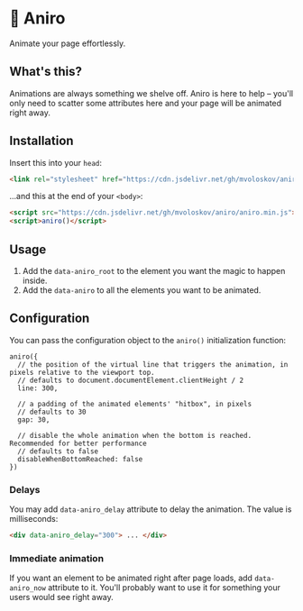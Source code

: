 # 💨 Aniro

Animate your page effortlessly.

## What's this?

Animations are always something we shelve off. Aniro is here to help –
you'll only need to scatter some attributes here and your page will be
animated right away.

## Installation

Insert this into your `head`:
```HTML
<link rel="stylesheet" href="https://cdn.jsdelivr.net/gh/mvoloskov/aniro/aniro.min.css">
```
...and this at the end of your `<body>`:
```HTML
<script src="https://cdn.jsdelivr.net/gh/mvoloskov/aniro/aniro.min.js"></script>
<script>aniro()</script>
```

## Usage

1. Add the `data-aniro_root` to the element you want the magic to happen inside.
2. Add the `data-aniro` to all the elements you want to be animated.

## Configuration

You can pass the configuration object to the `aniro()` initialization function:
```JS
aniro({
  // the position of the virtual line that triggers the animation, in pixels relative to the viewport top.
  // defaults to document.documentElement.clientHeight / 2
  line: 300,

  // a padding of the animated elements' "hitbox", in pixels
  // defaults to 30
  gap: 30,

  // disable the whole animation when the bottom is reached. Recommended for better performance
  // defaults to false
  disableWhenBottomReached: false
})
```

### Delays

You may add `data-aniro_delay` attribute to delay the animation. The value is milliseconds:

```HTML
<div data-aniro_delay="300"> ... </div>
```

### Immediate animation

If you want an element to be animated right after page loads, add `data-aniro_now` attribute to it. You'll probably want to use it for something your users would see right away.
